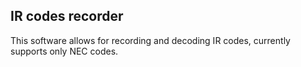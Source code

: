 ## IR codes recorder

This software allows for recording and decoding IR codes, currently supports only NEC codes.
